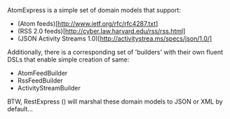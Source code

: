 AtomExpress is a simple set of domain models that support:

* (Atom feeds)[http://www.ietf.org/rfc/rfc4287.txt]
* (RSS 2.0 feeds)[http://cyber.law.harvard.edu/rss/rss.html]
* (JSON Activity Streams 1.0)[http://activitystrea.ms/specs/json/1.0/]

Additionally, there is a corresponding set of 'builders' with their own fluent DSLs that enable simple creation of same:

* AtomFeedBuilder
* RssFeedBuilder
* ActivityStreamBuilder

BTW, RestExpress () will marshal these domain models to JSON or XML by default...